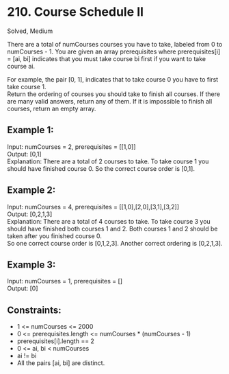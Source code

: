 # 210. Course Schedule II
Solved, Medium

There are a total of numCourses courses you have to take, labeled from 0 to numCourses - 1. You are given an array prerequisites where prerequisites[i] = [ai, bi] 
indicates that you must take course bi first if you want to take course ai.  

For example, the pair [0, 1], indicates that to take course 0 you have to first take course 1.  
Return the ordering of courses you should take to finish all courses. If there are many valid answers, return any of them. If it is impossible to finish all courses, return an empty array.  

 

Example 1:
---
Input: numCourses = 2, prerequisites = [[1,0]]  
Output: [0,1]  
Explanation: There are a total of 2 courses to take. To take course 1 you should have finished course 0. So the correct course order is [0,1].  

Example 2:
---
Input: numCourses = 4, prerequisites = [[1,0],[2,0],[3,1],[3,2]]  
Output: [0,2,1,3]  
Explanation: There are a total of 4 courses to take. To take course 3 you should have finished both courses 1 and 2. Both courses 1 and 2 should be taken after you finished course 0.  
So one correct course order is [0,1,2,3]. Another correct ordering is [0,2,1,3].  

Example 3:
---
Input: numCourses = 1, prerequisites = []  
Output: [0]  
 

Constraints:
---
- 1 <= numCourses <= 2000
- 0 <= prerequisites.length <= numCourses * (numCourses - 1)
- prerequisites[i].length == 2
- 0 <= ai, bi < numCourses
- ai != bi
- All the pairs [ai, bi] are distinct.
